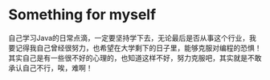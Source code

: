 # Something for myself
自己学习Java的日常点滴，一定要坚持学下去，无论最后是否从事这个行业，我要记得我自己曾经很努力，也希望在大学剩下的日子里，能够克服对编程的恐惧！
其实自己是有一些很不好的心理的，也知道这样不好，努力克服吧，其实就是不敢承认自己不行，唉，难啊！
